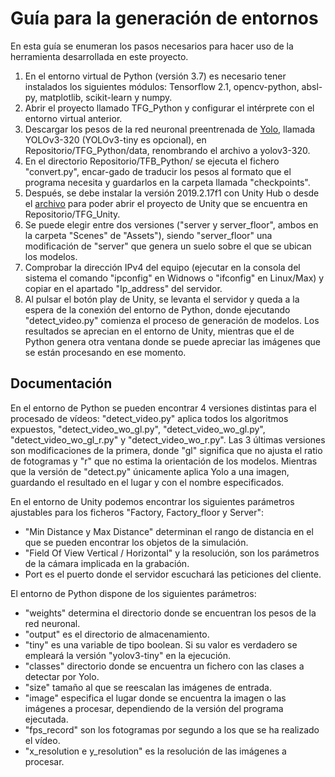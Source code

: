 # Guía para la generación de entornos
En esta guía se enumeran los pasos necesarios para hacer uso de la herramienta desarrollada en este proyecto.

1. En el entorno virtual de Python (versión 3.7) es necesario tener instalados los siguientes módulos: Tensorflow 2.1, opencv-python, absl-py, matplotlib, scikit-learn y numpy.
2. Abrir el proyecto llamado TFG_Python y configurar el intérprete con el entorno virtual anterior.
3. Descargar los pesos de la red neuronal preentrenada de [Yolo](https://pjreddie.com/darknet/yolo/), llamada YOLOv3-320 (YOLOv3-tiny es opcional), en Repositorio/TFG_Python/data, renombrando el archivo a yolov3-320.
4. En el directorio Repositorio/TFB_Python/ se ejecuta el fichero "convert.py", encar-gado de traducir los pesos al formato que el programa necesita y guardarlos en la carpeta llamada "checkpoints".
5. Después, se debe instalar la versión 2019.2.17f1 con Unity Hub o desde el [archivo](https://unity3d.com/get-unity/download/archive) para poder abrir el proyecto de Unity que se encuentra en Repositorio/TFG_Unity.
6. Se puede elegir entre dos versiones ("server y server_floor", ambos en la carpeta "Scenes" de "Assets"), siendo "server_floor" una modificación de "server" que genera un suelo sobre el que se ubican los modelos.
7. Comprobar la dirección IPv4 del equipo (ejecutar en la consola del sistema el comando "ipconfig" en Widnows o "ifconfig" en Linux/Max) y copiar en el apartado "Ip_address" del servidor.
8. Al pulsar el botón play de Unity, se levanta el servidor y queda a la espera de la conexión del entorno de Python, donde ejecutando "detect_video.py" comienza el proceso de generación de modelos. Los resultados se aprecian en el entorno de Unity, mientras que el de Python genera otra ventana donde se puede apreciar las imágenes que se están procesando en ese momento. 

## Documentación
En el entorno de Python se pueden encontrar 4 versiones distintas para el procesado de vídeos: "detect_video.py" aplica todos los algoritmos expuestos, "detect_video_wo_gl.py", "detect_video_wo_gl.py", "detect_video_wo_gl_r.py" y "detect_video_wo_r.py". Las 3 últimas versiones son modificaciones de la primera, donde "gl" significa que no ajusta el ratio de fotogramas y "r" que no estima la orientación de los modelos. Mientras que la versión de "detect.py" únicamente aplica Yolo a una imagen, guardando el resultado en el lugar y con el nombre especificados.

En el entorno de Unity podemos encontrar los siguientes parámetros ajustables para los ficheros "Factory, Factory_floor y Server":

- "Min Distance y Max Distance" determinan el rango de distancia en el que se pueden encontrar los objetos de la simulación.
- "Field Of View Vertical / Horizontal" y la resolución, son los parámetros de la cámara implicada en la grabación.
- Port es el puerto donde el servidor escuchará las peticiones del cliente.

El entorno de Python dispone de los siguientes parámetros:

- "weights" determina el directorio donde se encuentran los pesos de la red neuronal.
- "output" es el directorio de almacenamiento.
- "tiny" es una variable de tipo boolean. Si su valor es verdadero se empleará la versión "yolov3-tiny" en la ejecución.
- "classes" directorio donde se encuentra un fichero con las clases a detectar por Yolo.
- "size" tamaño al que se reescalan las imágenes de entrada.
- "image" especifica el lugar donde se encuentra la imagen o las imágenes a procesar, dependiendo de la versión del programa ejecutada.
- "fps_record" son los fotogramas por segundo a los que se ha realizado el vídeo.
- "x_resolution e y_resolution" es la resolución de las imágenes a procesar.
